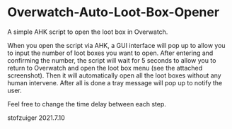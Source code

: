 # Overwatch-Auto-Loot-Box-Opener
A simple AHK script to open the loot box in Overwatch. 

When you open the script via AHK, a GUI interface will pop up to allow you to input the number of loot boxes you want to open. 
After entering and confirming the number, the script will wait for 5 seconds to allow you to return to Overwatch and open the loot box menu (see the attached screenshot). 
Then it will automatically open all the loot boxes without any human intervene. After all is done a tray message will pop up to notify the user. 

Feel free to change the time delay between each step. 

stofzuiger
2021.7.10
